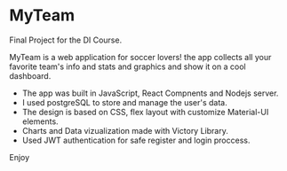 # MyTeam

Final Project for the DI Course.

MyTeam is a web application for soccer lovers!
the app collects all your favorite team's info and stats and graphics and show it on a cool dashboard.

- The app was built in JavaScript, React Compnents and Nodejs server.
- I used postgreSQL to store and manage the user's data.
- The design is based on CSS, flex layout with customize Material-UI elements.
- Charts and Data vizualization made with Victory Library.
- Used JWT authentication for safe register and login proccess.


Enjoy




